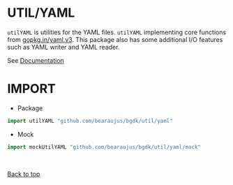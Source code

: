 # UTIL/YAML

`utilYAML` is utilities for the YAML files. `utilYAML` implementing core functions from [gopkg.in/yaml.v3](https://gopkg.in/yaml.v3).
This package also has some additional I/O features such as YAML writer and YAML reader.

See [Documentation](https://github.com/bearaujus/bgdk/blob/master/util/yaml/init.go)

# IMPORT

- Package

```go
import utilYAML "github.com/bearaujus/bgdk/util/yaml"
```

- Mock

```go
import mockUtilYAML "github.com/bearaujus/bgdk/util/yaml/mock"
```

&nbsp;

[Back to top](#utilyaml) 
